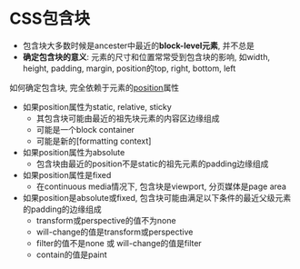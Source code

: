 # CSS包含块

- 包含块大多数时候是ancester中最近的**block-level元素**, 并不总是
- **确定包含块的意义**: 元素的尺寸和位置常常受到包含块的影响, 如width, height, padding, margin, position的top, right, bottom, left

如何确定包含块, 完全依赖于元素的[position](CSS_Positioning.md)属性

- 如果position属性为static, relative, sticky
  - 其包含块可能由最近的祖先块元素的内容区边缘组成
  - 可能是一个block container
  - 可能是新的[formatting context]
- 如果position属性为absolute
  - 包含块由最近的position不是static的祖先元素的padding边缘组成
- 如果position属性是fixed
  - 在continuous media情况下, 包含块是viewport, 分页媒体是page area
- 如果position是absolute或fixed, 包含块可能由满足以下条件的最近父级元素的padding的边缘组成
  - transform或perspective的值不为none
  - will-change的值是transform或perspective
  - filter的值不是none 或 will-change的值是filter
  - contain的值是paint
